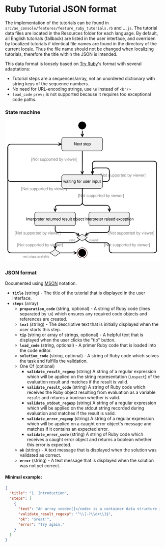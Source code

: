# Ruby Tutorial JSON format

The implementation of the tutorials can be found in `src/ae_console/features/feature_ruby_tutorials.rb` and `….js`. The tutorial data files are located in the Resources folder for each language. By default, all English tutorials (fallback) are listed in the user interface, and overriden by localized tutorials if identical file names are found in the directory of the current locale. Thus the file name should not be changed when localizing tutorials, therefore the title within the JSON is intended.

This data format is loosely based on [Try Ruby](https://github.com/easydatawarehousing/TryRuby/)'s format with several adaptations:

- Tutorial steps are a sequences/array, not an unordered dictionary with string keys of the sequence numbers.
- No need for URL-encoding strings, use `\n` instead of `<br/>`
- `load_code` `prev;` is not supported because it requires too exceptional code paths.

### State machine

![Transitions between tutorial steps and usage of properties](tutorials_state_automaton.svg)

### JSON format

Documented using [MSON](https://github.com/apiaryio/mson) notation.

- **`title`** (string) - The title of the tutorial that is displayed in the user interface.
- **`steps`** (array)
  - **`preparation_code`** (string, optional) - A string of Ruby code (lines separated by `\n`) which ensures any required code objects and references are created.
  - **`text`** (string) - The descriptive text that is initially displayed when the user starts this step.
  - **`tip`** (string or array of strings, optional) - A helpful text that is displayed when the user clicks the "tip" button.
  - **`load_code`** (string, optional) - A primer Ruby code that is loaded into the code editor.
  - **`solution_code`** (string, optional) - A string of Ruby code which solves the task and fulfills the validation.
  - One Of (optional)
    - **`validate_result_regexp`** (string)
      A string of a regular expression which will be applied on the string representation (`inspect`) of the evaluation result and matches if the result is valid.
    - **`validate_result_code`** (string)
      A string of Ruby code which receives the Ruby object resulting from evaluation as a variable `result` and returns a boolean whether is valid.
    - **`validate_stdout_regexp`** (string)
      A string of a regular expression which will be applied on the stdout string recorded during evaluation and matches if the result is valid.
    - **`validate_error_regexp`** (string)
      A string of a regular expression which will be applied on a caught error object's message and matches if it contains an expected error.
    - **`validate_error_code`** (string)
      A string of Ruby code which receives a caught error object and returns a boolean whether this error is expected.
  - **`ok`** (string) - A text message that is displayed when the solution was validated as correct.
  - **`error`** (string) - A text message that is displayed when the solution was not yet correct.

#### Minimal example:

```json
{
  "title": "1. Introduction",
  "steps": [
    {
      "text": "An array <code>[]</code> is a container data structure in which you can put other objects. Try to create an array containing a number.",
      "validate_result_regexp": "^\\[-?\\d+\\]$",
      "ok": "Great!",
      "error": "Try again."
    }
  ]
}
```
